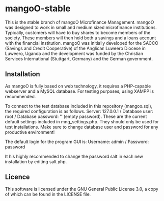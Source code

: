 # mangoO-stable

This is the stable branch of mangoO Microfinance Management. mangoO was designed to work in small and medium sized microfinance institutions. Typically, customers will have to buy shares to become members of the society. These members will then hold both a savings and a loans account with the financial institution. 
mangoO was initially developed for the SACCO (Savings and Credit Cooperative) of the Anglican Luweero Diocese in Luweero, Uganda and the development was funded by the Christian Services International (Stuttgart, Germany) and the German government.

## Installation
As mangoO is fully based on web technology, it requires a PHP-capable webserver and a MySQL database. For testing purposes, using XAMPP is recommended.

To connect to the test database included in this repository (mangoo.sql), the required configuration is as follows.
Server: 127.0.0.1 /
Database user: root /
Database password: '' (empty password).
These are the current default settings included in mng_settings.php. They should only be used for test installations. Make sure to change database user and password for any productive environment!

The default login for the program GUI is:
Username: admin /
Password: password

It his highly recommended to change the password salt in each new installation by editing salt.php.

## Licence
This software is licensed under the GNU General Public License 3.0, a copy of which can be found in the LICENSE file.
